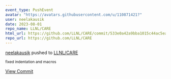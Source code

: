 ```yaml
---
event_type: PushEvent
avatar: "https://avatars.githubusercontent.com/u/110871421?"
user: neelakausik
date: 2023-08-01
repo_name: LLNL/CARE
html_url: https://github.com/LLNL/CARE/commit/533e0a42a9bba1015c44ac5eac65042f354c1249
repo_url: https://github.com/LLNL/CARE
---
```


<a href='https://github.com/neelakausik' target='_blank'>neelakausik</a> pushed to <a href='https://github.com/LLNL/CARE' target='_blank'>LLNL/CARE</a>

<small>fixed indentation and macros</small>

<a href='https://github.com/LLNL/CARE/commit/533e0a42a9bba1015c44ac5eac65042f354c1249' target='_blank'>View Commit</a>